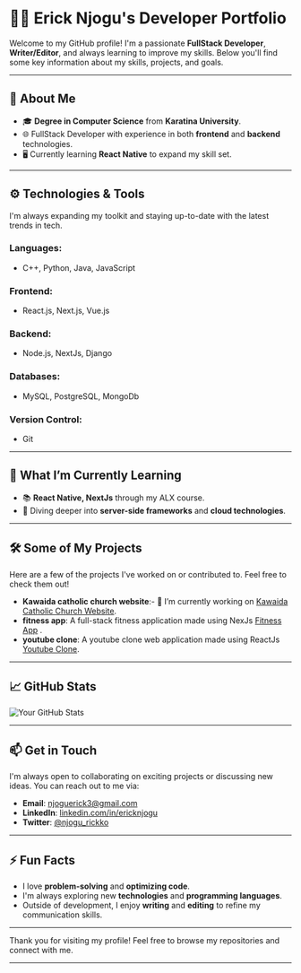 # 👨‍💻 **Erick Njogu's Developer Portfolio**

Welcome to my GitHub profile! I'm a passionate **FullStack Developer**, **Writer/Editor**, and always learning to improve my skills. Below you'll find some key information about my skills, projects, and goals.

---

## 🚀 About Me

- 🎓 **Degree in Computer Science** from **Karatina University**.
- 🌐 FullStack Developer with experience in both **frontend** and **backend** technologies.
- 🖥️ Currently learning **React Native** to expand my skill set.

---

## ⚙️ Technologies & Tools

I'm always expanding my toolkit and staying up-to-date with the latest trends in tech.

### **Languages**:
- C++, Python, Java, JavaScript

### **Frontend**:
- React.js, Next.js, Vue.js

### **Backend**:
- Node.js, NextJs,  Django

### **Databases**:
- MySQL, PostgreSQL, MongoDb

### **Version Control**:
- Git

---

## 🌱 What I’m Currently Learning

- 📚 **React Native, NextJs** through my ALX course.
- 🔧 Diving deeper into **server-side frameworks** and **cloud technologies**.

---

## 🛠️ Some of My Projects

Here are a few of the projects I've worked on or contributed to. Feel free to check them out!

- **Kawaida catholic church website**:- 🔭 I’m currently working on [Kawaida Catholic Church Website](kawaidacatholicchurch.org).
- **fitness app**: A full-stack fitness application made using NexJs [Fitness App](erickfitnessapp.netlify.app) .
- **youtube clone**: A youtube clone web application made using ReactJs [Youtube Clone](erickyoutubeclone.netlify.app).

---

## 📈 GitHub Stats

![Your GitHub Stats](https://github-readme-stats.vercel.app/api?username=ericknjogu&show_icons=true&hide_title=true&hide_border=true&count_private=true&theme=dark)

---

## 📫 Get in Touch

I'm always open to collaborating on exciting projects or discussing new ideas. You can reach out to me via:

- **Email**: [njoguerick3@gmail.com](njoguerick3@gmail.com)
- **LinkedIn**: [linkedin.com/in/ericknjogu](https://linkedin.com/in/ericknjogu)
- **Twitter**: [@njogu_rickko](https://twitter.com/njogu_rickko)

---

## ⚡ Fun Facts

- I love **problem-solving** and **optimizing code**.
- I'm always exploring new **technologies** and **programming languages**.
- Outside of development, I enjoy **writing** and **editing** to refine my communication skills.

---

Thank you for visiting my profile! Feel free to browse my repositories and connect with me.

---

